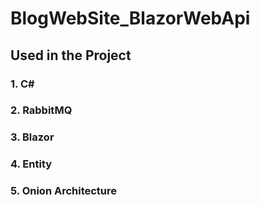 # BlogWebSite_BlazorWebApi

<h2>Used in the Project</h2>
<h3>1. C#</h3>
<h3>2. RabbitMQ</h3>
<h3>3. Blazor</h3>
<h3>4. Entity</h3>
<h3>5. Onion Architecture </h3>

